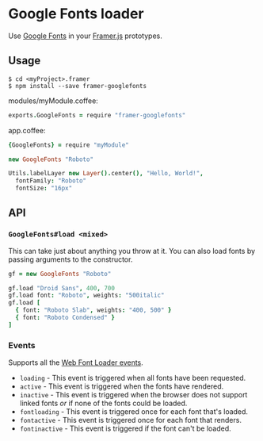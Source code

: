 # Google Fonts loader

Use [Google Fonts](https://www.google.com/fonts) in your [Framer.js][framer]
prototypes.

## Usage
```shell
$ cd <myProject>.framer
$ npm install --save framer-googlefonts
```

modules/myModule.coffee:
```coffeescript
exports.GoogleFonts = require "framer-googlefonts"
```

app.coffee:
```coffeescript
{GoogleFonts} = require "myModule"

new GoogleFonts "Roboto"

Utils.labelLayer new Layer().center(), "Hello, World!",
  fontFamily: "Roboto"
  fontSize: "16px"
```

## API


### `GoogleFonts#load <mixed>`
This can take just about anything you throw at it. You can also load fonts by
passing arguments to the constructor.

```coffeescript
gf = new GoogleFonts "Roboto"

gf.load "Droid Sans", 400, 700
gf.load font: "Roboto", weights: "500italic"
gf.load [
  { font: "Roboto Slab", weights: "400, 500" }
  { font: "Roboto Condensed" }
]
```

### Events
Supports all the [Web Font Loader events][events].

* `loading` - This event is triggered when all fonts have been requested.
* `active` - This event is triggered when the fonts have rendered.
* `inactive` - This event is triggered when the browser does not support linked fonts *or* if none of the fonts could be loaded.
* `fontloading` - This event is triggered once for each font that's loaded.
* `fontactive` - This event is triggered once for each font that renders.
* `fontinactive` - This event is triggered if the font can't be loaded.

[framer]: http://framerjs.com/
[events]: https://github.com/typekit/webfontloader#events
